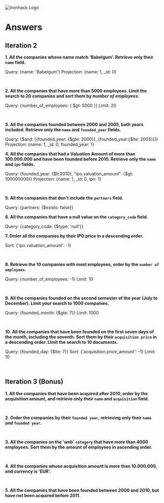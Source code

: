![Ironhack Logo](https://i.imgur.com/1QgrNNw.png)

# Answers

## Iteration 2

**1. All the companies whose name match 'Babelgum'. Retrieve only their `name` field.**

Query: {name: 'Babelgum'}
Projection: {name: 1, \_id: 0}

<br>

**2. All the companies that have more than 5000 employees. Limit the search to 20 companies and sort them by _number of employees_.**

Query: {number_of_employees: { $gt: 5000 }}
Limit: 20

<br>

**3. All the companies founded between 2000 and 2005, both years included. Retrieve only the `name` and `founded_year` fields.**

Query: {$and: [{founded_year: {$gte: 2000}}, {founded_year:{$lte: 2005}}]}
Projection: {name: 1, \_id: 0, founded_year: 1}
<br>

**4. All the companies that had a Valuation Amount of more than 100.000.000 and have been founded before 2010. Retrieve only the `name` and `ipo` fields.**

Query: {founded_year: {$lt:2010}, "ipo.valuation_amount": {$gt: 100000000}}
Projection: {name: 1, \_id: 0, ipo: 1}

<br>

**5. All the companies that don't include the `partners` field.**

Query: {partners: {$exists: false}}
<br>

**6. All the companies that have a null value on the `category_code` field.**

Query: {category_code: {$type: 'null'}}
<br>

**7. Order all the companies by their IPO price in a descending order.**

Sort: {'ipo.valuation_amount': -1}

<br>

**8. Retrieve the 10 companies with most employees, order by the `number of employees`.**

Query: {number_of_employees: -1}
Limit: 10

<br>

**9. All the companies founded on the second semester of the year (July to December). Limit your search to 1000 companies.**

Query: {founded_month: {$gte: 7}}
Limit: 1000

<br>

**10. All the companies that have been founded on the first seven days of the month, including the seventh. Sort them by their `acquisition price` in a descending order. Limit the search to 10 documents.**

Query: {founded_day: {$lte: 7}}
Sort: {'acquisition.price_amount': -1}
Limit: 10

<br>

## Iteration 3 (Bonus)

**1. All the companies that have been acquired after 2010, order by the acquisition amount, and retrieve only their `name` and `acquisition` field.**

<!-- Your Query Goes Here -->

<br>

**2. Order the companies by their `founded year`, retrieving only their `name` and `founded year`.**

<!-- Your Query Goes Here -->

<br>

**3. All the companies on the 'web' `category` that have more than 4000 employees. Sort them by the amount of employees in ascending order.**

<!-- Your Query Goes Here -->

<br>

**4. All the companies whose acquisition amount is more than 10.000.000, and currency is 'EUR'.**

<!-- Your Query Goes Here -->

<br>

**5. All the companies that have been founded between 2000 and 2010, but have not been acquired before 2011.**

<!-- Your Query Goes Here -->

<br>
